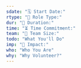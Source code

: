 ```yaml
---
sdate: "🗓️ Start Date:"
rtype: "💼 Role Type:"
dur: "📅 Duration:"
time: "⏳ Time Commitment:"
team: "👥 Team Size:"
todo: "What You'll Do"
imp: "🌟 Impact:"
who: "Who You Are"
why: "Why Volunteer?"
---
```

